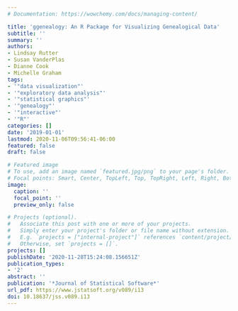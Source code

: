 ```yaml
---
# Documentation: https://wowchemy.com/docs/managing-content/

title: 'ggenealogy: An R Package for Visualizing Genealogical Data'
subtitle: ''
summary: ''
authors:
- Lindsay Rutter
- Susan VanderPlas
- Dianne Cook
- Michelle Graham
tags:
- '"data visualization"'
- '"exploratory data analysis"'
- '"statistical graphics"'
- '"genealogy"'
- '"interactive"'
- '"R"'
categories: []
date: '2019-01-01'
lastmod: 2020-11-06T09:56:41-06:00
featured: false
draft: false

# Featured image
# To use, add an image named `featured.jpg/png` to your page's folder.
# Focal points: Smart, Center, TopLeft, Top, TopRight, Left, Right, BottomLeft, Bottom, BottomRight.
image:
  caption: ''
  focal_point: ''
  preview_only: false

# Projects (optional).
#   Associate this post with one or more of your projects.
#   Simply enter your project's folder or file name without extension.
#   E.g. `projects = ["internal-project"]` references `content/project/deep-learning/index.md`.
#   Otherwise, set `projects = []`.
projects: []
publishDate: '2020-11-28T15:24:08.156651Z'
publication_types:
- '2'
abstract: ''
publication: '*Journal of Statistical Software*'
url_pdf: https://www.jstatsoft.org/v089/i13
doi: 10.18637/jss.v089.i13
---
```

